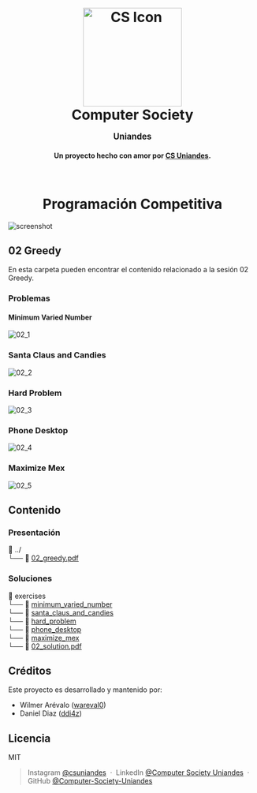 <h1 align="center">
  <br>
  <a href="http://www.amitmerchant.com/electron-markdownify"><img src="https://github.com/user-attachments/assets/3318bcb7-2eb2-4d11-9a40-6b7017cfbf94" alt="CS Icon" width="200"></a>
  <br>
  Computer Society
  <p style="font-size:0.6em">Uniandes</p> 
</h1>

<h4 align="center">Un proyecto hecho con amor por <a href="https://www.linkedin.com/in/computer-society-uniandes-ba1071331/" target="_blank">CS Uniandes</a>.</h4>

<h1 align="center">
  <br>
  Programación Competitiva
</h1>

![screenshot](https://github.com/user-attachments/assets/5eac8ecc-5d36-4eb9-8576-3a3a1b64c91b)

## 02 Greedy
En esta carpeta pueden encontrar el contenido relacionado a la sesión 02 Greedy.

### Problemas
#### Minimum Varied Number
![02_1](https://github.com/user-attachments/assets/1b3f9a87-a3b9-464f-8959-ca23bb41ee8b)

### Santa Claus and Candies
![02_2](https://github.com/user-attachments/assets/02353ca0-c880-4e6b-b701-4c0c37724247)

### Hard Problem
![02_3](https://github.com/user-attachments/assets/0a76754a-29d1-4636-8391-5db47841b2cc)

### Phone Desktop
![02_4](https://github.com/user-attachments/assets/0dd7ec2a-dfbd-4bd6-bf36-e4c8d404841f)

### Maximize Mex
![02_5](https://github.com/user-attachments/assets/12373d98-e9dc-4801-bbc5-575ebfe7d6ac)

## Contenido
### Presentación
📂 ../  
└── 📄 [02_greedy.pdf](https://github.com/Computer-Society-Uniandes/Competitive-Programming/blob/main/content/02_greedy/02_greedy.pdf)

### Soluciones
📂 exercises  
└── 📂 [minimum_varied_number](https://github.com/Computer-Society-Uniandes/Competitive-Programming/tree/main/content/02_greedy/exercises/minimum_varied_number)  
└── 📂 [santa_claus_and_candies](https://github.com/Computer-Society-Uniandes/Competitive-Programming/tree/main/content/02_greedy/exercises/santa_claus_and_candies)  
└── 📂 [hard_problem](https://github.com/Computer-Society-Uniandes/Competitive-Programming/tree/main/content/02_greedy/exercises/hard_problem)  
└── 📂 [phone_desktop](https://github.com/Computer-Society-Uniandes/Competitive-Programming/tree/main/content/02_greedy/exercises/phone_desktop)  
└── 📂 [maximize_mex](https://github.com/Computer-Society-Uniandes/Competitive-Programming/tree/main/content/02_greedy/exercises/maximize_mex)  
└── 📄 [02_solution.pdf](https://github.com/Computer-Society-Uniandes/Competitive-Programming/blob/main/content/02_greedy/exercises/02_solution.pdf) 

## Créditos
Este proyecto es desarrollado y mantenido por:
- Wilmer Arévalo ([wareval0](https://github.com/wareval0))
- Daniel Diaz ([ddi4z](https://github.com/ddi4z))

## Licencia
MIT

> Instagram [@csuniandes](https://www.instagram.com/csuniandes?utm_source=ig_web_button_share_sheet&igsh=ZDNlZDc0MzIxNw==) &nbsp;&middot;&nbsp;
> LinkedIn [@Computer Society Uniandes](https://www.linkedin.com/in/computer-society-uniandes-ba1071331/) &nbsp;&middot;&nbsp;
> GitHub [@Computer-Society-Uniandes](https://github.com/Computer-Society-Uniandes)
